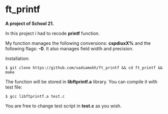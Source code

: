 # ft_printf

**A project of School 21.**

In this project i had to recode **printf** function.

My function manages the following conversions: **cspdiuxX%** and the following flags: **-0**. It also manages field width and precision.

Installation:

```
$ git clone https://github.com/vadsamokh/ft_printf && cd ft_printf && make
```

The function will be stored in **libftprintf.a** library. You can compile it with test file:
```
$ gcc libftprintf.a test.c
```

You are free to change test script in **test.c** as you wish.

